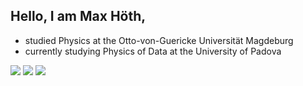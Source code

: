 ## Hello, I am Max Höth, 

- studied Physics at the Otto-von-Guericke Universität Magdeburg
- currently studying Physics of Data at the University of Padova


[![](https://img.shields.io/badge/Python-00599C?style=plastic&logo=Python&logoColor=white)]()
[![](https://img.shields.io/badge/Python-00599C?style=plastic&logo=R&logoColor=white)]()
[![](https://img.shields.io/badge/Python-00599C?style=plastic&logo=C++&logoColor=white)]()
